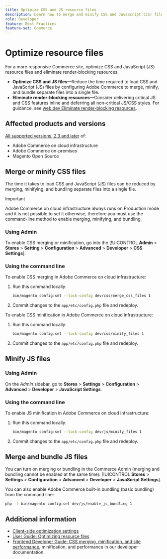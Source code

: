 ```yaml
---
title: Optimize CSS and JS resource files
description: Learn how to merge and minify CSS and JavaScript (JS) files for Adobe Commerce projects from the Admin or from the command line.
role: Developer
feature: Best Practices
feature-set: Commerce
---
```

# Optimize resource files

For a more responsive Commerce site, optimize CSS and JavaScript (JS) resource files and eliminate render-blocking resources.

- **Optimize CSS and JS files**—Reduce the time required to load CSS and JavaScript (JS) files by configuring Adobe Commerce to merge, minify, and bundle separate files into a single file.
- **Eliminate render-blocking resources**—Consider delivering critical JS and CSS features inline and deferring all non-critical JS/CSS styles. For guidance, see [web.dev Eliminate render-blocking resources](https://web.dev/render-blocking-resources/).

## Affected products and versions

[All supported versions, 2.3 and later](../../../release/versions.md) of:

- Adobe Commerce on cloud infrastructure
- Adobe Commerce on-premises
- Magento Open Source

## Merge or minify CSS files

The time it takes to load CSS and JavaScript (JS) files can be reduced by merging, minifying, and bundling separate files into a single file.

>[!IMPORTANT] 
>
>Adobe Commerce on cloud infrastructure always runs on Production mode and it is not possible to set it otherwise, therefore you must use the command-line method to enable merging, minifying, and bundling.

### Using Admin

To enable CSS merging or minification, go into the [!UICONTROL **Admin** > **Stores** > **Setting** > **Configuration** > **Advanced** > **Developer** > **CSS Settings**].

### Using the command line

To enable CSS merging in Adobe Commerce on cloud infrastructure:

1. Run this command locally:

   ```bash
   bin/magento config:set --lock-config dev/css/merge_css_files 1
   ```

1. Commit changes to the `app/etc/config.php` file and redeploy.

To enable CSS minification in Adobe Commerce on cloud infrastructure:

1. Run this command locally:

   ```bash
   bin/magento config:set --lock-config dev/css/minify_files 1
   ```

1. Commit changes to the `app/etc/config.php` file and redeploy.

## Minify JS files

### Using Admin

On the *Admin* sidebar, go to **Stores** > **Settings** > **Configuration** > **Advanced** > **Developer** > **JavaScript Settings**.

### Using the command line

To enable JS minification in Adobe Commerce on cloud infrastructure:

1. Run this command locally:

   ```bash
   bin/magento config:set --lock-config dev/js/minify_files 1
   ```

1. Commit changes to the `app/etc/config.php` file and redeploy.

## Merge and bundle JS files

You can turn on merging or bundling in the Commerce Admin (merging and bundling cannot be enabled at the same time): [!UICONTROL **Stores** > **Settings** > **Configuration** > **Advanced** > **Developer** > **JavaScript Settings**].

You can also enable Adobe Commerce built-in bundling (basic bundling) from the command line:

   ```bash
   php -f bin/magento config:set dev/js/enable_js_bundling 1
   ```

## Additional information

- [Client-side optimization settings](../../../performance/configuration.md#client-side-optimization-settings)
- [User Guide: Optimizing resource files](https://docs.magento.com/user-guide/system/file-optimization.html)
- [Frontend Developer Guide: CSS merging, minification, and site performance](https://developer.adobe.com/commerce/frontend-core/guide/css//#css-merging-minification-and-performance), minification, and performance in our developer documentation.

